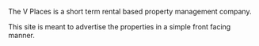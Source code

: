 The V Places is a short term rental based property management company. 

This site is meant to advertise the properties in a simple front facing manner. 
